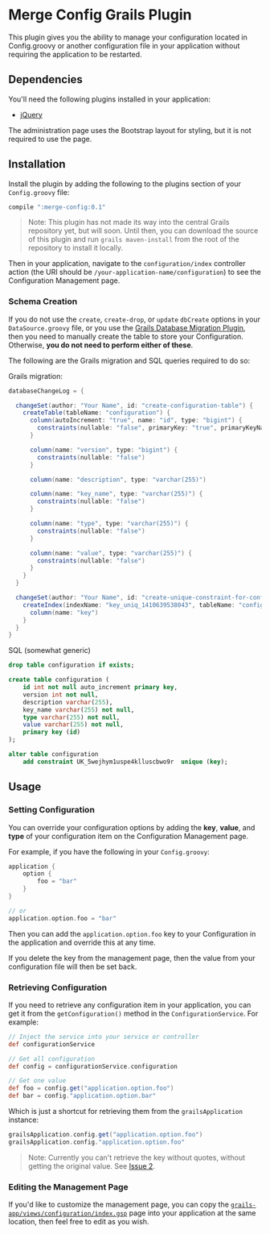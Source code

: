 # Merge Config Grails Plugin

This plugin gives you the ability to manage your configuration located in Config.groovy or another configuration file in your application without requiring the application to be restarted.

## Dependencies

You'll need the following plugins installed in your application:

* [jQuery](http://grails.org/plugin/jquery)

The administration page uses the Bootstrap layout for styling, but it is not required to use the page.

## Installation

Install the plugin by adding the following to the plugins section of your `Config.groovy` file:

```groovy
compile ":merge-config:0.1"
```

> Note: This plugin has not made its way into the central Grails repository yet, but will soon. Until then, you can download the source of this plugin and run `grails maven-install` from the root of the repository to install it locally.

Then in your application, navigate to the `configuration/index` controller action (the URI should be `/your-application-name/configuration`) to see the Configuration Management page.

### Schema Creation

If you do not use the `create`, `create-drop`, or `update` `dbCreate` options in your `DataSource.groovy` file, or you use the [Grails Database Migration Plugin](http://grails.org/plugin/database-migration), then you need to manually create the table to store your Configuration. Otherwise, __you do not need to perform either of these__.

The following are the Grails migration and SQL queries required to do so:

Grails migration:

```groovy
databaseChangeLog = {

  changeSet(author: "Your Name", id: "create-configuration-table") {
    createTable(tableName: "configuration") {
	  column(autoIncrement: "true", name: "id", type: "bigint") {
	    constraints(nullable: "false", primaryKey: "true", primaryKeyName: "configurationPK")
	  }

      column(name: "version", type: "bigint") {
        constraints(nullable: "false")
      }

      column(name: "description", type: "varchar(255)")

      column(name: "key_name", type: "varchar(255)") {
        constraints(nullable: "false")
      }

      column(name: "type", type: "varchar(255)") {
        constraints(nullable: "false")
      }

      column(name: "value", type: "varchar(255)") {
        constraints(nullable: "false")
      }
    }
  }

  changeSet(author: "Your Name", id: "create-unique-constraint-for-configuration-key") {
    createIndex(indexName: "key_uniq_1410639538043", tableName: "configuration", unique: "true") {
      column(name: "key")
    }
  }
}
```

SQL (somewhat generic)

```sql
drop table configuration if exists;

create table configuration (
    id int not null auto_increment primary key,
    version int not null,
    description varchar(255),
    key_name varchar(255) not null,
    type varchar(255) not null,
    value varchar(255) not null,
    primary key (id)
);

alter table configuration
    add constraint UK_5wejhym1uspe4klluscbwo9r  unique (key);
```

## Usage

### Setting Configuration

You can override your configuration options by adding the __key__, __value__, and __type__ of your configuration item on the Configuration Management page.

For example, if you have the following in your `Config.groovy`:

```groovy
application {
    option {
        foo = "bar"
    }
}

// or
application.option.foo = "bar"
```

Then you can add the `application.option.foo` key to your Configuration in the application and override this at any time.

If you delete the key from the management page, then the value from your configuration file will then be set back.

### Retrieving Configuration

If you need to retrieve any configuration item in your application, you can get it from the `getConfiguration()` method in the `ConfigurationService`. For example:

```groovy
// Inject the service into your service or controller
def configurationService

// Get all configuration
def config = configurationService.configuration

// Get one value
def foo = config.get("application.option.foo")
def bar = config."application.option.bar"
```

Which is just a shortcut for retrieving them from the `grailsApplication` instance:

```groovy
grailsApplication.config.get("application.option.foo")
grailsApplication.config."application.option.foo"
```

> Note: Currently you can't retrieve the key without quotes, without getting the original value. See [Issue 2](https://github.com/caseyscarborough/grails-merge-config/issues/2).

### Editing the Management Page

If you'd like to customize the management page, you can copy the [`grails-app/views/configuration/index.gsp`](https://github.com/caseyscarborough/grails-merge-config/blob/master/grails-app/views/configuration/index.gsp) page into your application at the same location, then feel free to edit as you wish.